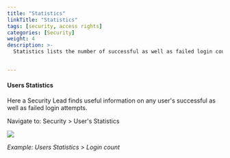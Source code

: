 ```yaml
---
title: "Statistics"
linkTitle: "Statistics"
tags: [security, access rights]
categories: [Security]
weight: 4
description: >-
  Statistics lists the number of successful as well as failed login counts by user.


---
```


#### Users Statistics

Here a Security Lead finds useful information on any user's successful as well as failed login attempts.

Navigate to: Security > User's Statistics

![](/images/users_statistics.png)

*Example: Users Statistics > Login count*



